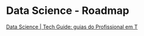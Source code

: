 # Data Science - Roadmap 

[Data Science | Tech Guide: guias do Profissional em T](https://github.com/orlandojsjunior/Data_Science-Roadmap/blob/main/data-science.md)
